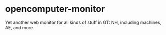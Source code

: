 # opencomputer-monitor
Yet another web monitor for all kinds of stuff in GT: NH, including machines, AE, and more
